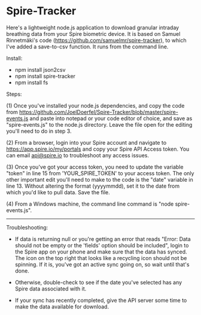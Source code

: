 # Spire-Tracker

Here's a lightweight node.js application to download granular intraday breathing data from your Spire biometric device. It is based on Samuel Rinnetmäki's code (https://github.com/samuelmr/spire-tracker), to which I've added a save-to-csv function. It runs from the command line.

Install:
- npm install json2csv
- npm install spire-tracker
- npm install fs

Steps:

(1) Once you've installed your node.js dependencies, and copy the code from https://github.com/JoelDoerfel/Spire-Tracker/blob/master/spire-events.js and paste into notepad or your code editor of choice, and save as "spire-events.js" to the node.js directory. Leave the file open for the editing you'll need to do in step 3.

(2) From a browser, login into your Spire account and navigate to https://app.spire.io/my/portals and copy your Spire API Access token. You can email api@spire.io to troubleshoot any access issues.

(3) Once you've got your access token, you need to update the variable "token" in line 15 from 'YOUR_SPIRE_TOKEN' to your access token. The only other important edit you'll need to make to the code is the "date" variable in line 13. Without altering the format (yyyymmdd), set it to the date from which you'd like to pull data. Save the file.

(4) From a Windows machine, the command line command is "node spire-events.js".
_____

Troubleshooting:

- If data is returning null or you're getting an error that reads "Error: Data should not be empty or the 'fields' option should be included", login to the Spire app on your phone and make sure that the data has synced. The icon on the top right that looks like a recycling icon should not be spinning. If it is, you've got an active sync going on, so wait until that's done.

- Otherwise, double-check to see if the date you've selected has any Spire data associated with it.

- If your sync has recently completed, give the API server some time to make the data available for download.
